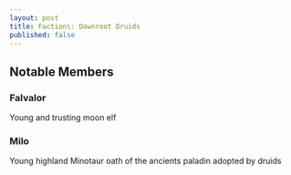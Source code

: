 ```yaml
---
layout: post
title: Faction\: Dawnroot Druids
published: false
---
```


## Notable Members

### Falvalor

Young and trusting moon elf

### Milo

Young highland Minotaur oath of the ancients paladin adopted by druids

